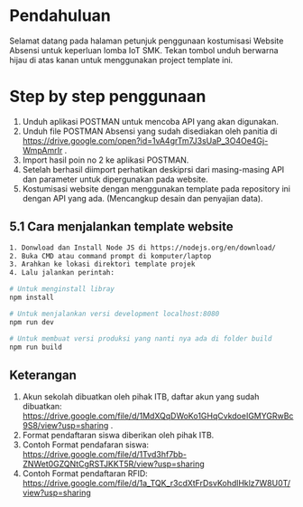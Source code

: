 # Pendahuluan

Selamat datang pada halaman petunjuk penggunaan kostumisasi Website Absensi untuk keperluan lomba IoT SMK. Tekan tombol unduh berwarna hijau di atas kanan untuk menggunakan project template ini.

# Step by step penggunaan

1. Unduh aplikasi POSTMAN untuk mencoba API yang akan digunakan.
2. Unduh file POSTMAN Absensi yang sudah disediakan oleh panitia di https://drive.google.com/open?id=1vA4grTm7J3sUaP_3O4Oe4Gj-WmpAmrIr .
3. Import hasil poin no 2 ke aplikasi POSTMAN.
4. Setelah berhasil diimport perhatikan deskiprsi dari masing-masing API dan parameter untuk dipergunakan pada website.
5. Kostumisasi website dengan menggunakan template pada repository ini dengan API yang ada. (Mencangkup desain dan penyajian data).

## 5.1 Cara menjalankan template website
``` bash
1. Donwload dan Install Node JS di https://nodejs.org/en/download/
2. Buka CMD atau command prompt di komputer/laptop
3. Arahkan ke lokasi direktori template projek 
4. Lalu jalankan perintah:

# Untuk menginstall libray
npm install

# Untuk menjalankan versi development localhost:8080
npm run dev

# Untuk membuat versi produksi yang nanti nya ada di folder build
npm run build
```

## Keterangan
1. Akun sekolah dibuatkan oleh pihak ITB, daftar akun yang sudah dibuatkan: https://drive.google.com/file/d/1MdXQqDWoKo1GHqCvkdoeIGMYGRwBc9S8/view?usp=sharing .
2. Format pendaftaran siswa diberikan oleh pihak ITB.
3. Contoh Format pendafaran siswa: https://drive.google.com/file/d/1Tvd3hf7bb-ZNWet0GZQNtCgRSTJKKT5R/view?usp=sharing
4. Contoh Format pendaftaran RFID:
https://drive.google.com/file/d/1a_TQK_r3cdXtFrDsvKohdlHklz7W8U0T/view?usp=sharing